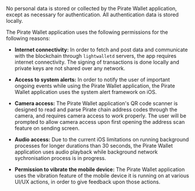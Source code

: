 No personal data is stored or collected by the Pirate Wallet application, except as necessary for authentication. All authentication data is stored locally.

The Pirate Wallet application uses the following permissions for the following reasons:

- **Internet connectivity:** In order to fetch and post data and communicate with the blockchain through `lightwalletd` servers, the app requires internet connectivity. The signing of transactions is done locally and private keys are not shared over any network.

- **Access to system alerts:** In order to notify the user of important ongoing events while using the Pirate Wallet application, the Pirate Wallet application uses the system alert framework on iOS.

- **Camera access:** The Pirate Wallet application's QR code scanner is designed to read and parse Pirate chain address codes through the camera, and requires camera access to work properly. The user will be prompted to allow camera access upon first opening the address scan feature on sending screen.

- **Audio access:** Due to the current iOS limitations on running background processes for longer durations than 30 seconds, the Pirate Wallet application uses audio playback while background network sychronisation process is in progress.

- **Permission to vibrate the mobile device:** The Pirate Wallet application uses the vibration feature of the mobile device it is running on at various UI/UX actions, in order to give feedback upon those actions.
